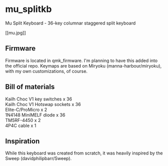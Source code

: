 # mu_splitkb
Mu Split Keyboard - 36-key columnar staggered split keyboard

[[mu.jpg]]

## Firmware

Firmware is located in qmk_firmware. I'm planning to have this added into the official repo.
Keymaps are based on Miryoku (manna-harbour/miryoku), with my own customizations, of course.

## Bill of materials

Kailh Choc V1 key switches x 36
<br>Kailh Choc V1 Hotswap sockets x 36
<br>Elite-C/ProMicro x 2
<br>1N4148 MiniMELF diode x 36
<br>TM5RF-4450 x 2
<br>4P4C cable x 1

## Inspiration

While this keyboard was created from scratch, it was heavily inspired by the Sweep (davidphilipbarr/Sweep).
